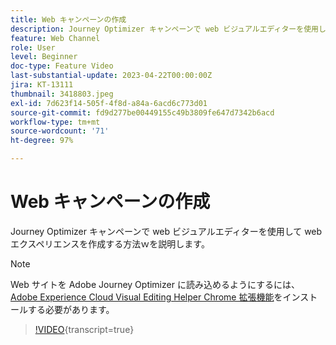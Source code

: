 ```yaml
---
title: Web キャンペーンの作成
description: Journey Optimizer キャンペーンで web ビジュアルエディターを使用して web エクスペリエンスを作成する方法ｗを説明します。
feature: Web Channel
role: User
level: Beginner
doc-type: Feature Video
last-substantial-update: 2023-04-22T00:00:00Z
jira: KT-13111
thumbnail: 3418803.jpeg
exl-id: 7d623f14-505f-4f8d-a84a-6acd6c773d01
source-git-commit: fd9d277be00449155c49b3809fe647d7342b6acd
workflow-type: tm+mt
source-wordcount: '71'
ht-degree: 97%

---
```


# Web キャンペーンの作成

Journey Optimizer キャンペーンで web ビジュアルエディターを使用して web エクスペリエンスを作成する方法ｗを説明します。

>[!NOTE]
> Web サイトを Adobe Journey Optimizer に読み込めるようにするには、[Adobe Experience Cloud Visual Editing Helper Chrome 拡張機能](https://chrome.google.com/webstore/detail/adobe-experience-cloud-vi/kgmjjkfjacffaebgpkpcllakjifppnca)をインストールする必要があります。

>[!VIDEO](https://video.tv.adobe.com/v/3418803/?quality=12&learn=on){transcript=true}
